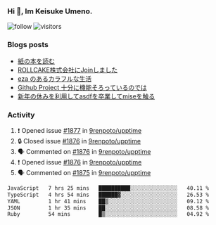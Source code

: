 ### Hi 👋, Im Keisuke Umeno.

<!--
**9renpoto/9renpoto** is a ✨ _special_ ✨ repository because its `README.md` (this file) appears on your GitHub profile.

Here are some ideas to get you started:

- 🔭 I’m currently working on ...
- 🌱 I’m currently learning ...
- 👯 I’m looking to collaborate on ...
- 🤔 I’m looking for help with ...
- 💬 Ask me about ...
- 📫 How to reach me: ...
- 😄 Pronouns: ...
- ⚡ Fun fact: ...
-->

![follow](https://img.shields.io/github/followers/9renpoto?label=Follow&style=social)
![visitors](https://komarev.com/ghpvc/?username=9renpoto&label=Profile%20views&color=0e75b6&style=flat)

### Blogs posts

<!-- BLOG-POST-LIST:START -->
- [紙の本を読む](https://9renpoto.win/entry/2024/02/25/reading-papar-book)
- [ROLLCAKE株式会社にJoinしました](https://9renpoto.win/entry/2024/02/11/join)
- [eza のあるカラフルな生活](https://9renpoto.win/entry/2024/02/01/eza)
- [Github Project 十分に機能そろっているのでは](https://9renpoto.win/entry/2024/01/14/gh-projects)
- [新年の休みを利用してasdfを卒業してmiseを触る](https://9renpoto.win/entry/2024/01/07/mise)
<!-- BLOG-POST-LIST:END -->

### Activity

<!--START_SECTION:activity-->
1. ❗ Opened issue [#1877](https://github.com/9renpoto/upptime/issues/1877) in [9renpoto/upptime](https://github.com/9renpoto/upptime)
2. 🔒 Closed issue [#1876](https://github.com/9renpoto/upptime/issues/1876) in [9renpoto/upptime](https://github.com/9renpoto/upptime)
3. 🗣 Commented on [#1876](https://github.com/9renpoto/upptime/issues/1876#issuecomment-2014883528) in [9renpoto/upptime](https://github.com/9renpoto/upptime)
4. ❗ Opened issue [#1876](https://github.com/9renpoto/upptime/issues/1876) in [9renpoto/upptime](https://github.com/9renpoto/upptime)
5. 🗣 Commented on [#1875](https://github.com/9renpoto/upptime/issues/1875#issuecomment-2014857177) in [9renpoto/upptime](https://github.com/9renpoto/upptime)
<!--END_SECTION:activity-->

<!--START_SECTION:waka-->

```txt
JavaScript   7 hrs 25 mins   ██████████░░░░░░░░░░░░░░░   40.11 %
TypeScript   4 hrs 54 mins   ██████▓░░░░░░░░░░░░░░░░░░   26.53 %
YAML         1 hr 41 mins    ██▒░░░░░░░░░░░░░░░░░░░░░░   09.12 %
JSON         1 hr 35 mins    ██░░░░░░░░░░░░░░░░░░░░░░░   08.58 %
Ruby         54 mins         █▒░░░░░░░░░░░░░░░░░░░░░░░   04.92 %
```

<!--END_SECTION:waka-->
